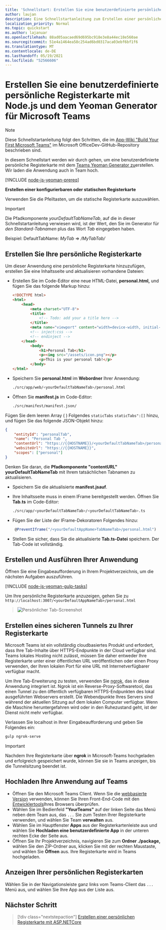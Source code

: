 ```yaml
---
title: 'Schnellstart: Erstellen Sie eine benutzerdefinierte persönliche Registerkarte mit Node.js und dem Yeoman Generator für Microsoft Teams'
author: laujan
description: Eine Schnellstartanleitung zum Erstellen einer persönlichen Registerkarte mit dem Yeoman Generator für Microsoft Teams.
localization_priority: Normal
ms.topic: quickstart
ms.author: lajanuar
ms.openlocfilehash: 88ad05aacaed69d695bc918e3e8a44ec18e560ae
ms.sourcegitcommit: 51e4a1464ea58c254ad6bd0317aca03ebf6bf1f6
ms.translationtype: MT
ms.contentlocale: de-DE
ms.lasthandoff: 05/19/2021
ms.locfileid: "52566606"
---
```

# <a name="create-a-custom-personal-tab-using-nodejs-and-the-yeoman-generator-for-microsoft-teams"></a>Erstellen Sie eine benutzerdefinierte persönliche Registerkarte mit Node.js und dem Yeoman Generator für Microsoft Teams

>[!NOTE]
>Diese Schnellstartanleitung folgt den Schritten, die im [App-Wiki "Build Your First Microsoft Teams"](https://github.com/OfficeDev/generator-teams/wiki/Build-Your-First-Microsoft-Teams-App) im Microsoft OfficeDev-GitHub-Repository beschrieben sind.

In diesem Schnellstart werden wir durch gehen, um eine benutzerdefinierte persönliche Registerkarte mit dem [Teams Yeoman Generator zu](https://github.com/OfficeDev/generator-teams/wiki/Build-Your-First-Microsoft-Teams-App)erstellen. Wir laden die Anwendung auch in Team hoch.

[!INCLUDE [node-js-yeoman-prereq](~/includes/tabs/node-js-yeoman-prereq.md)]

**Erstellen einer konfigurierbaren oder statischen Registerkarte**

Verwenden Sie die Pfeiltasten, um die statische Registerkarte auszuwählen.

>[!IMPORTANT]
>Die Pfadkomponente *yourDefaultTabNameTab*, auf die in dieser Schnellstartanleitung verwiesen wird, ist der Wert, den Sie im Generator für *den Standard-Tabnamen* plus das Wort *Tab* eingegeben haben.
>
>Beispiel: DefaultTabName: *MyTab*  =>  */MyTabTab/*

## <a name="create-your-personal-tab"></a>Erstellen Sie Ihre persönliche Registerkarte

Um dieser Anwendung eine persönliche Registerkarte hinzuzufügen, erstellen Sie eine Inhaltsseite und aktualisieren vorhandene Dateien:

- Erstellen Sie im Code-Editor eine neue HTML-Datei, **personal.html,** und fügen Sie das folgende Markup hinzu:

    ```html
    <!DOCTYPE html>
    <html>
        <head>
            <meta charset="UTF-8">
            <title>
                <!-- Todo: add your a title here -->
            </title>
            <meta name="viewport" content="width=device-width, initial-scale=1.0">
            <!-- inject:css -->
            <!-- endinject -->
        </head>
            <body>
                <h1>Personal Tab</h1>
                <p><img src="/assets/icon.png"></p>
                <p>This is your personal tab!</p>
            </body>
    </html>
    ```

- Speichern Sie **personal.html** im **Webordner** Ihrer Anwendung:

    ```bash
    ./src/app/web/<yourDefaultTabNameTab>/personal.html
    ```

- Öffnen Sie **manifest.js** im Code-Editor:

    ```bash
    ./src/manifest/manifest.json/
    ```

Fügen Sie dem leeren Array ( ) Folgendes `staticTabs` `staticTabs":[]` hinzu, und fügen Sie das folgende JSON-Objekt hinzu:

```json
{
    "entityId": "personalTab",
    "name": "Personal Tab ",
    "contentUrl": "https://{{HOSTNAME}}/<yourDefaultTabNameTab>/personal.html",
    "websiteUrl": "https://{{HOSTNAME}}",
    "scopes": ["personal"]
}

```

Denken Sie daran, die **Pfadkomponente "contentURL"** **yourDefaultTabNameTab** mit Ihrem tatsächlichen Tabnamen zu aktualisieren.

- Speichern Sie die aktualisierte **manifest.jsauf**.

- Ihre Inhaltsseite muss in einem IFrame bereitgestellt werden. Öffnen Sie **Tab.ts** im Code-Editor:

    ```bash
    ./src/app/<yourDefaultTabNameTab>/<yourDefaultTabNameTab>.ts
    ```

- Fügen Sie der Liste der IFrame-Dekoratoren Folgendes hinzu:

    ```typescript
     @PreventIframe("/<yourDefaultAppName>TabNameTab>/personal.html")
    ```

- Stellen Sie sicher, dass Sie die aktualisierte **Tab.ts-Datei** speichern. Der Tab-Code ist vollständig.

## <a name="build-and-run-your-application"></a>Erstellen und Ausführen Ihrer Anwendung

Öffnen Sie eine Eingabeaufforderung in Ihrem Projektverzeichnis, um die nächsten Aufgaben auszuführen.

[!INCLUDE [node-js-yeoman-gulp-tasks](~/includes/tabs/node-js-yeoman-gulp-tasks.md)]

Um Ihre persönliche Registerkarte anzuzeigen, gehen Sie zu `http://localhost:3007/<yourDefaultAppNameTab>/personal.html`

>![Persönlicher Tab-Screenshot](/microsoftteams/platform/assets/images/tab-images/personalTab.PNG)

## <a name="establish-a-secure-tunnel-to-your-tab"></a>Erstellen eines sicheren Tunnels zu Ihrer Registerkarte

Microsoft Teams ist ein vollständig cloudbasiertes Produkt und erfordert, dass Ihre Tab-Inhalte über HTTPS-Endpunkte in der Cloud verfügbar sind. Teams lokales Hosting nicht zulässt, müssen Sie daher entweder Ihre Registerkarte unter einer öffentlichen URL veröffentlichen oder einen Proxy verwenden, der Ihren lokalen Port für eine URL mit Internetverfügbarer verfügbar macht.

Um Ihre Tab-Erweiterung zu testen, verwenden Sie [ngrok](https://ngrok.com/docs), das in diese Anwendung integriert ist. Ngrok ist ein Reverse-Proxy-Softwaretool, das einen Tunnel zu den öffentlich verfügbaren HTTPS-Endpunkten des lokal ausgeführten Webservers erstellt. Die Webendpunkte Ihres Servers sind während der aktuellen Sitzung auf dem lokalen Computer verfügbar. Wenn die Maschine heruntergefahren wird oder in den Ruhezustand geht, ist der Dienst nicht mehr verfügbar.

Verlassen Sie localhost in Ihrer Eingabeaufforderung und geben Sie Folgendes ein:

```bash
gulp ngrok-serve
```

> [!IMPORTANT]
> Nachdem Ihre Registerkarte über **ngrok** in Microsoft-Teams hochgeladen und erfolgreich gespeichert wurde, können Sie sie in Teams anzeigen, bis die Tunnelsitzung beendet ist.

## <a name="upload-your-application-to-teams"></a>Hochladen Ihre Anwendung auf Teams

- Öffnen Sie den Microsoft Teams Client. Wenn Sie die [webbasierte Version](https://teams.microsoft.com) verwenden, können Sie Ihren Front-End-Code mit den [Entwicklertools](~/tabs/how-to/developer-tools.md)Ihres Browsers überprüfen.
- Wählen Sie im Bedienfeld **"YourTeams"** auf der linken Seite das Menü neben dem Team aus, das `...` Sie zum Testen Ihrer Registerkarte verwenden, und wählen Sie Team **verwalten** aus.
- Wählen Sie im Hauptfenster **Apps** aus der Registerkartenleiste aus und wählen Sie **Hochladen eine benutzerdefinierte App** in der unteren rechten Ecke der Seite aus.
- Öffnen Sie Ihr Projektverzeichnis, navigieren Sie zum **Ordner ./package,** wählen Sie den ZIP-Ordner aus, klicken Sie mit der rechten Maustaste, und wählen Sie **Öffnen** aus. Ihre Registerkarte wird in Teams hochgeladen.

## <a name="view-your-personal-tabs"></a>Anzeigen Ihrer persönlichen Registerkarten

Wählen Sie in der Navigationsleiste ganz links vom Teams-Client das `...` Menü aus, und wählen Sie Ihre App aus der Liste aus.

## <a name="next-step"></a>Nächster Schritt

> [!div class="nextstepaction"]
> [Erstellen einer persönlichen Registerkarte mit ASP.NETCore](~/tabs/quickstarts/create-personal-tab-dotnet-core.md)
